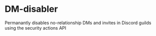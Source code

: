 # DM-disabler

Permanantly disables no-relationship DMs and invites in Discord guilds using the security actions API
